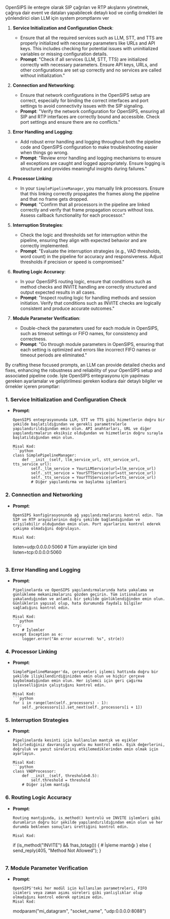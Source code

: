 OpenSIPS ile entegre olarak SIP çağrıları ve RTP akışlarını yönetmek, çağrıya dair event ve dataları yapabilecek  detaylı kod ve config örnekleri ile yönlendirici olan LLM için system promptlarını ver



1. **Service Initialization and Configuration Check**:
   - Ensure that all the required services such as LLM, STT, and TTS are properly initialized with necessary parameters like URLs and API keys. This includes checking for potential issues with uninitialized variables or missing configuration details.
   - **Prompt**: "Check if all services (LLM, STT, TTS) are initialized correctly with necessary parameters. Ensure API keys, URLs, and other configurations are set up correctly and no services are called without initialization."

2. **Connection and Networking**:
   - Ensure that network configurations in the OpenSIPS setup are correct, especially for binding the correct interfaces and port settings to avoid connectivity issues with the SIP signaling.
   - **Prompt**: "Verify the network configuration for OpenSIPS, ensuring all SIP and RTP interfaces are correctly bound and accessible. Check port settings and ensure there are no conflicts."

3. **Error Handling and Logging**:
   - Add robust error handling and logging throughout both the pipeline code and OpenSIPS configuration to make troubleshooting easier when things go wrong.    
   - **Prompt**: "Review error handling and logging mechanisms to ensure all exceptions are caught and logged appropriately. Ensure logging is structured and provides meaningful insights during failures."

4. **Processor Linking**:
   - In your `SimplePipelineManager`, you manually link processors. Ensure that this linking correctly propagates the frames along the pipeline and that no frame gets dropped.
   - **Prompt**: "Confirm that all processors in the pipeline are linked correctly and verify that frame propagation occurs without loss. Assess callback functionality for each processor."

5. **Interruption Strategies**:
   - Check the logic and thresholds set for interruption within the pipeline, ensuring they align with expected behavior and are correctly implemented.
   - **Prompt**: "Evaluate the interruption strategies (e.g., VAD thresholds, word count) in the pipeline for accuracy and responsiveness. Adjust thresholds if 
precision or speed is compromised."

6. **Routing Logic Accuracy**:
   - In your OpenSIPS routing logic, ensure that conditions such as method checks and INVITE handling are correctly structured and output expected results in all cases.
   - **Prompt**: "Inspect routing logic for handling methods and session initiation. Verify that conditions such as INVITE checks are logically consistent and produce accurate outcomes."

7. **Module Parameter Verification**:
   - Double-check the parameters used for each module in OpenSIPS, such as timeout settings or FIFO names, for consistency and correctness.
   - **Prompt**: "Go through module parameters in OpenSIPS, ensuring that each setting is optimized and errors like incorrect FIFO names or timeout periods are 
eliminated."

By crafting these focused prompts, an LLM can provide detailed checks and fixes, enhancing the robustness and reliability of your OpenSIPS setup and associated 
pipeline code.
İşte OpenSIPS entegrasyonu için yapılması gereken ayarlamalar ve geliştirilmesi gereken kodlara dair detaylı bilgiler ve örnekler içeren promptlar:

### 1. **Service Initialization and Configuration Check**
- **Prompt**:
  ```plaintext
  OpenSIPS entegrasyonunda LLM, STT ve TTS gibi hizmetlerin doğru bir şekilde başlatıldığından ve gerekli parametrelerle yapılandırıldığından emin olun. API anahtarları, URL ve diğer yapılandırmaların eksiksiz olduğundan ve hizmetlerin doğru sırayla başlatıldığından emin olun.

  Misal Kod:
  ```python
  class SimplePipelineManager:
      def __init__(self, llm_service_url, stt_service_url, tts_service_url):
          self._llm_service = YourLLMService(url=llm_service_url)
          self._stt_service = YourSTTService(url=stt_service_url)
          self._tts_service = YourTTSService(url=tts_service_url)
          # Diğer yapılandırma ve başlatma işlemleri
  ```

### 2. **Connection and Networking**
- **Prompt**:
  ```plaintext
  OpenSIPS konfigürasyonunda ağ yapılandırmalarını kontrol edin. Tüm SIP ve RTP arayüzlerinin doğru şekilde bağlandığından ve erişilebilir olduğundan emin olun. Port ayarlarını kontrol ederek çakışma olmadığını doğrulayın.

  Misal Kod:
  ```
  listen=udp:0.0.0.0:5060  # Tüm arayüzler için bind
  listen=tcp:0.0.0.0:5060
  ```

### 3. **Error Handling and Logging**
- **Prompt**:
  ```plaintext
  Pipelinelarda ve OpenSIPS yapılandırmalarında hata yakalama ve günlükleme mekanizmalarını gözden geçirin. Tüm istisnaların yakalandığından ve anlamlı bir şekilde günlüklendiğinden emin olun. Günlüklerin yapısal olup, hata durumunda faydalı bilgiler sağladığını kontrol edin.

  Misal Kod:
  ```python
  try:
      # İşlemler
  except Exception as e:
      logger.error("An error occurred: %s", str(e))
  ```

### 4. **Processor Linking**
- **Prompt**:
  ```plaintext
  SimplePipelineManager'da, çerçeveleri işlemci hattında doğru bir şekilde ilişkilendirdiğinizden emin olun ve hiçbir çerçeve kaybolmadığından emin olun. Her işlemci için geri çağırma işlevselliğinin çalıştığını kontrol edin.

  Misal Kod:
  ```python
  for i in range(len(self._processors) - 1):
      self._processors[i].set_next(self._processors[i + 1])
  ```

### 5. **Interruption Strategies**
- **Prompt**:
  ```plaintext
  Pipelinelarda kesinti için kullanılan mantık ve eşikler belirlediğiniz davranışla uyumlu mu kontrol edin. Eşik değerlerini, doğruluk ve yanıt sürelerini etkilemediklerinden emin olmak için ayarlayın.

  Misal Kod:
  ```python
  class VADProcessor:
      def __init__(self, threshold=0.5):
          self.threshold = threshold
      # Diğer işlem mantığı
  ```

### 6. **Routing Logic Accuracy**
- **Prompt**:
  ```plaintext
  Routing mantığında, is_method() kontrolü ve INVITE işlemleri gibi durumların doğru bir şekilde yapılandırıldığından emin olun ve her durumda beklenen sonuçları ürettiğini kontrol edin.

  Misal Kod:
  ```
  if (is_method("INVITE") && !has_totag()) {
      # İşleme mantığı
  } else {
      send_reply(405, "Method Not Allowed");
  }
  ```

### 7. **Module Parameter Verification**
- **Prompt**:
  ```plaintext
  OpenSIPS'teki her modül için kullanılan parametreleri, FIFO isimleri veya zaman aşımı süreleri gibi yanlışlıklar olup olmadığını kontrol ederek optimize edin.
  Misal Kod:
  ```
  modparam("mi_datagram", "socket_name", "udp:0.0.0.0:8088")
  ```